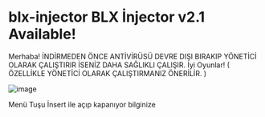 # blx-injector BLX İnjector v2.1 Available!

Merhaba! İNDİRMEDEN ÖNCE ANTİVİRÜSÜ DEVRE DIŞI BIRAKIP YÖNETİCİ OLARAK ÇALIŞTIRIR İSENİZ DAHA SAĞLIKLI ÇALIŞIR. İyi Oyunlar! ( ÖZELLİKLE YÖNETİCİ OLARAK ÇALIŞTIRMANIZ ÖNERİLİR. )

![image](https://user-images.githubusercontent.com/130303225/230783971-f06c789a-3c6c-462b-905f-61d9bc1b70ef.png)

Menü Tuşu İnsert ile açıp kapanıyor bilginize

